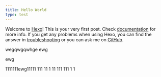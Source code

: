 ```yaml
---
title: Hello World
type: test
---
```

Welcome to [Hexo](https://hexo.io/)! This is your very first post. Check [documentation](https://hexo.io/docs/) for more info. If you get any problems when using Hexo, you can find the answer in [troubleshooting](https://hexo.io/docs/troubleshooting.html) or you can ask me on [GitHub](https://github.com/hexojs/hexo/issues).


wegqwgqwhge
ewg
<!--more-->
ewg


1111111ewg11111
111
11
1
11
111
111
1
1